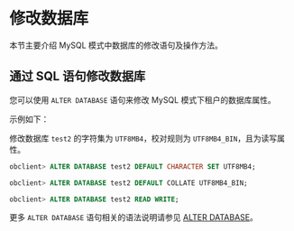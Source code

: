 # 修改数据库

本节主要介绍 MySQL 模式中数据库的修改语句及操作方法。

## 通过 SQL 语句修改数据库

您可以使用 `ALTER DATABASE` 语句来修改 MySQL 模式下租户的数据库属性。

示例如下：

修改数据库 `test2` 的字符集为 `UTF8MB4`，校对规则为 `UTF8MB4_BIN`，且为读写属性。

```sql
obclient> ALTER DATABASE test2 DEFAULT CHARACTER SET UTF8MB4;

obclient> ALTER DATABASE test2 DEFAULT COLLATE UTF8MB4_BIN;

obclient> ALTER DATABASE test2 READ WRITE;
```

更多 `ALTER DATABASE` 语句相关的语法说明请参见 [ALTER DATABASE](../../../../7.reference/6.sql-syntax/2.common-tenant-mysql-mode/6.sql-statement/3.alter-database.md)。
